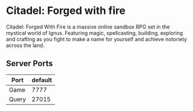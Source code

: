 # Citadel: Forged with fire
Citadel: Forged With Fire is a massive online sandbox RPG set in the mystical world of Ignus. Featuring magic, spellcasting, building, exploring and crafting as you fight to make a name for yourself and achieve notoriety across the land.

## Server Ports

| Port  | default |
|-------|---------|
| Game  | 7777    |
| Query | 27015   |
